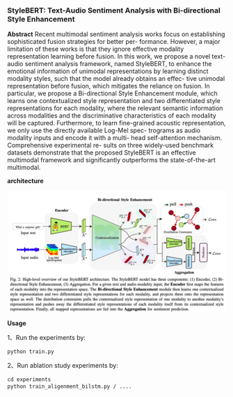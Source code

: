 ### StyleBERT: Text-Audio Sentiment Analysis with Bi-directional Style Enhancement

**Abstract**   Recent multimodal sentiment analysis works focus on establishing sophisticated fusion strategies for better per- formance. However, a major limitation of these works is that they ignore effective modality representation learning before fusion. In this work, we propose a novel text-audio sentiment analysis framework, named StyleBERT, to enhance the emotional information of unimodal representations by learning distinct modality styles, such that the model already obtains an effec- tive unimodal representation before fusion, which mitigates the reliance on fusion. In particular, we propose a Bi-directional Style Enhancement module, which learns one contextualized style representation and two differentiated style representations for each modality, where the relevant semantic information across modalities and the discriminative characteristics of each modality will be captured. Furthermore, to learn fine-grained acoustic representation, we only use the directly available Log-Mel spec- trograms as audio modality inputs and encode it with a multi- head self-attention mechanism. Comprehensive experimental re- sults on three widely-used benchmark datasets demonstrate that the proposed StyleBERT is an effective multimodal framework and significantly outperforms the state-of-the-art multimodal.



**architecture**

![architecture](architecture.png)


**Usage**

1、Run the experiments by:

```
python train.py
```
2、Run ablation study experiments by:
```
cd experiments
python train_aligenment_bilstm.py / ....
```

